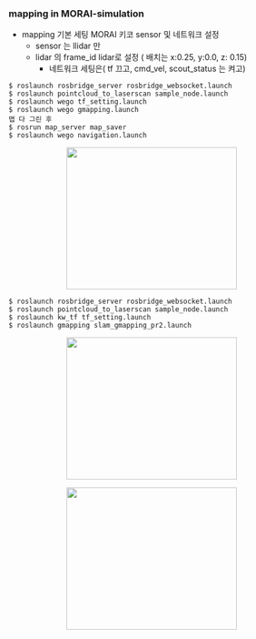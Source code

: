 ### mapping in MORAI-simulation
- mapping 기본 세팅
  MORAI 키코 sensor 및 네트워크 설정
	- sensor 는 llidar 만
  - lidar 의  frame_id lidar로 설정 ( 배치는 x:0.25, y:0.0, z: 0.15)
	- 네트워크 세팅은( tf 끄고, cmd_vel, scout_status 는 켜고)
 ``` Linux
$ roslaunch rosbridge_server rosbridge_websocket.launch
$ roslaunch pointcloud_to_laserscan sample_node.launch
$ roslaunch wego tf_setting.launch
$ roslaunch wego gmapping.launch
맵 다 그린 후
$ rosrun map_server map_saver
$ roslaunch wego navigation.launch
```
  
<p align="center">
<img src ="https://github.com/skkim4/MORAI-projects/assets/128979311/7e9cc3d5-acd2-482f-9a50-81bb47b5684c" width="300" height="250" >
</p>

```Linux
$ roslaunch rosbridge_server rosbridge_websocket.launch
$ roslaunch pointcloud_to_laserscan sample_node.launch
$ roslaunch kw_tf tf_setting.launch
$ roslaunch gmapping slam_gmapping_pr2.launch
```
<p align="center">
<img src ="https://github.com/skkim4/MORAI-projects/assets/128979311/c98ccd26-d902-4262-81a3-1cca6eaee6d0" width="300" height="250" >
</p>

<p align="center">
<img src ="https://github.com/skkim4/MORAI-projects/assets/128979311/14ccd174-fe19-4cd9-b7d7-b8d935043749" width="300" height="250" >
</p>

